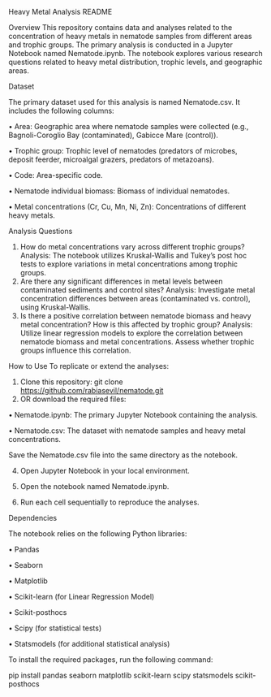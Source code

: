 Heavy Metal Analysis README

Overview
This repository contains data and analyses related to the concentration of heavy metals in nematode samples from different areas and trophic groups. The primary analysis is conducted in a Jupyter Notebook named Nematode.ipynb. The notebook explores various research questions related to heavy metal distribution, trophic levels, and geographic areas. 

Dataset

The primary dataset used for this analysis is named Nematode.csv. It includes the following columns: 

•	Area: Geographic area where nematode samples were collected (e.g., Bagnoli-Coroglio Bay (contaminated), Gabicce Mare (control)).

•	Trophic group: Trophic level of nematodes (predators of microbes, deposit feerder, microalgal grazers, predators of metazoans).

•	Code: Area-specific code.

•	Nematode individual biomass: Biomass of individual nematodes.

•	Metal concentrations (Cr, Cu, Mn, Ni, Zn): Concentrations of different heavy metals.

Analysis Questions
1.	How do metal concentrations vary across different trophic groups?
Analysis: The notebook utilizes Kruskal-Wallis and Tukey’s post hoc tests to explore variations in metal concentrations among trophic groups.
2.	Are there any significant differences in metal levels between contaminated sediments and control sites? 
Analysis: Investigate metal concentration differences between areas (contaminated vs. control), using Kruskal-Wallis.
3.	Is there a positive correlation between nematode biomass and heavy metal concentration? How is this affected by trophic group?
Analysis: Utilize linear regression models to explore the correlation between nematode biomass and metal concentrations. Assess whether trophic groups influence this correlation.

How to Use
To replicate or extend the analyses:
1.	Clone this repository: git clone https://github.com/rabiasevil/nematode.git
2.	OR download the required files:
   
•	Nematode.ipynb: The primary Jupyter Notebook containing the analysis.

•	Nematode.csv: The dataset with nematode samples and heavy metal concentrations.

Save the Nematode.csv file into the same directory as the notebook.

4.	Open Jupyter Notebook in your local environment.
   
6.	Open the notebook named Nematode.ipynb.
   
8.	Run each cell sequentially to reproduce the analyses.


Dependencies

The notebook relies on the following Python libraries:

•	Pandas

•	Seaborn

•	Matplotlib

•	Scikit-learn (for Linear Regression Model)

•	Scikit-posthocs

•	Scipy (for statistical tests)

•	Statsmodels (for additional statistical analysis)

To install the required packages, run the following command:

pip install pandas seaborn matplotlib scikit-learn scipy statsmodels scikit-posthocs

